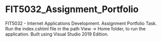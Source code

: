 # FIT5032_Assignment_Portfolio
FIT5032 - Internet Applications Development.
Assignment Portfolio Task.
Run the index.cshtml file in the path View -> Home folder, to run the application.
Built using Visual Studio 2019 Edition.
